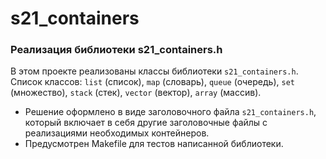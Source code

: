 # s21_containers

### Реализация библиотеки s21_containers.h

В этом проекте реализованы классы библиотеки `s21_containers.h`. \
Список классов: `list` (список), `map` (словарь), `queue` (очередь), `set` (множество), `stack` (стек), `vector` (вектор), `array` (массив).
- Решение оформлено в виде заголовочного файла `s21_containers.h`, который включает в себя другие заголовочные файлы с реализациями необходимых контейнеров.
- Предусмотрен Makefile для тестов написанной библиотеки.
